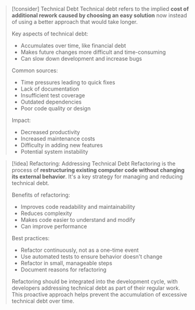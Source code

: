 > [!consider] Technical Debt
> Technical debt refers to the implied **cost of additional rework caused by choosing an easy solution** now instead of using a better approach that would take longer.
> 
> Key aspects of technical debt:
> - Accumulates over time, like financial debt
> - Makes future changes more difficult and time-consuming
> - Can slow down development and increase bugs
> 
> Common sources:
> - Time pressures leading to quick fixes
> - Lack of documentation
> - Insufficient test coverage
> - Outdated dependencies
> - Poor code quality or design
> 
> Impact:
> - Decreased productivity
> - Increased maintenance costs
> - Difficulty in adding new features
> - Potential system instability


> [!idea] Refactoring: Addressing Technical Debt
> Refactoring is the process of **restructuring existing computer code without changing its external behavior**. It's a key strategy for managing and reducing technical debt.
> 
> Benefits of refactoring:
> - Improves code readability and maintainability
> - Reduces complexity
> - Makes code easier to understand and modify
> - Can improve performance
> 
> Best practices:
> - Refactor continuously, not as a one-time event
> - Use automated tests to ensure behavior doesn't change
> - Refactor in small, manageable steps
> - Document reasons for refactoring
> 
> Refactoring should be integrated into the development cycle, with developers addressing technical debt as part of their regular work. This proactive approach helps prevent the accumulation of excessive technical debt over time.


